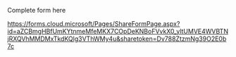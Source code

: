 Complete form here

https://forms.cloud.microsoft/Pages/ShareFormPage.aspx?id=aZCBmgHBfUmKYtnmeMfeMKX7COpDeKNBoFVvkX0_yltUMVE4WVBTNjRXQVhMMDMxTkdKQlg3VThWMy4u&sharetoken=Dv788ZtzmNg39O2E0b7c
